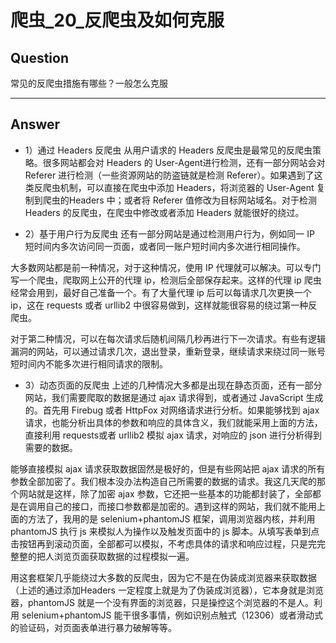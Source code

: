 # 爬虫_20_反爬虫及如何克服


## Question
常见的反爬虫措施有哪些？一般怎么克服

----

## Answer
- 1）通过 Headers 反爬虫
从用户请求的 Headers 反爬虫是最常见的反爬虫策略。很多网站都会对 Headers 的 User-Agent进行检测，还有一部分网站会对 Referer 进行检测（一些资源网站的防盗链就是检测 Referer）。如果遇到了这类反爬虫机制，可以直接在爬虫中添加 Headers，将浏览器的 User-Agent 复制到爬虫的Headers 中；或者将 Referer 值修改为目标网站域名。对于检测 Headers 的反爬虫，在爬虫中修改或者添加 Headers 就能很好的绕过。

- 2）基于用户行为反爬虫
还有一部分网站是通过检测用户行为，例如同一 IP 短时间内多次访问同一页面，或者同一账户短时间内多次进行相同操作。

大多数网站都是前一种情况，对于这种情况，使用 IP 代理就可以解决。可以专门写一个爬虫，爬取网上公开的代理 ip，检测后全部保存起来。这样的代理 ip 爬虫经常会用到，最好自己准备一个。有了大量代理 ip 后可以每请求几次更换一个 ip，这在 requests 或者 urllib2 中很容易做到，这样就能很容易的绕过第一种反爬虫。

对于第二种情况，可以在每次请求后随机间隔几秒再进行下一次请求。有些有逻辑漏洞的网站，可以通过请求几次，退出登录，重新登录，继续请求来绕过同一账号短时间内不能多次进行相同请求的限制。

- 3）动态页面的反爬虫
上述的几种情况大多都是出现在静态页面，还有一部分网站，我们需要爬取的数据是通过 ajax 请求得到，或者通过 JavaScript 生成的。首先用 Firebug 或者 HttpFox 对网络请求进行分析。如果能够找到 ajax 请求，也能分析出具体的参数和响应的具体含义，我们就能采用上面的方法，直接利用 requests或者 urllib2 模拟 ajax 请求，对响应的 json 进行分析得到需要的数据。

能够直接模拟 ajax 请求获取数据固然是极好的，但是有些网站把 ajax 请求的所有参数全部加密了。我们根本没办法构造自己所需要的数据的请求。我这几天爬的那个网站就是这样，除了加密 ajax 参数，它还把一些基本的功能都封装了，全部都是在调用自己的接口，而接口参数都是加密的。遇到这样的网站，我们就不能用上面的方法了，我用的是 selenium+phantomJS 框架，调用浏览器内核，并利用phantomJS 执行 js 来模拟人为操作以及触发页面中的 js 脚本。从填写表单到点击按钮再到滚动页面，全部都可以模拟，不考虑具体的请求和响应过程，只是完完整整的把人浏览页面获取数据的过程模拟一遍。

用这套框架几乎能绕过大多数的反爬虫，因为它不是在伪装成浏览器来获取数据（上述的通过添加Headers 一定程度上就是为了伪装成浏览器），它本身就是浏览器，phantomJS 就是一个没有界面的浏览器，只是操控这个浏览器的不是人。利用 selenium+phantomJS 能干很多事情，例如识别点触式（12306）或者滑动式的验证码，对页面表单进行暴力破解等等。